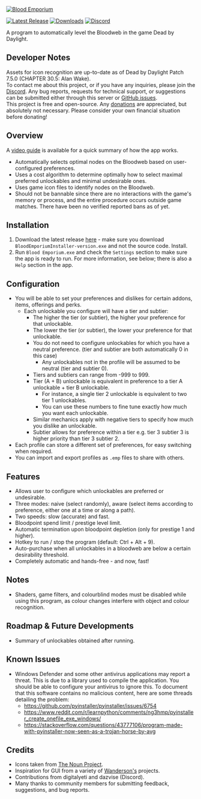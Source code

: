 [![Blood Emporium](assets/images/splash.png)](https://github.com/IIInitiationnn/BloodEmporium/releases/latest)

[![Latest Release](https://img.shields.io/github/v/release/IIInitiationnn/BloodEmporium?label=latest%20release)](https://github.com/IIInitiationnn/BloodEmporium/releases/latest)
[![Downloads](https://img.shields.io/github/downloads/IIInitiationnn/BloodEmporium/total)](https://github.com/IIInitiationnn/BloodEmporium/releases)
[![Discord](https://img.shields.io/discord/1016471051187802333?logo=discord&label=discord)](https://discord.gg/J4KCqJJuaM)

A program to automatically level the Bloodweb in the game Dead by Daylight.

## Developer Notes
Assets for icon recognition are up-to-date as of Dead by Daylight Patch 7.5.0 (CHAPTER 30.5: Alan Wake).\
To contact me about this project, or if you have any inquiries, please join the [Discord](https://discord.gg/J4KCqJJuaM).
Any bug reports, requests for technical support, or suggestions can be submitted either through this server or
[GitHub issues](https://github.com/IIInitiationnn/BloodEmporium/issues).\
This project is free and open-source. Any [donations](https://www.paypal.me/IIInitiationnn) are appreciated,
but absolutely not necessary. Please consider your own financial situation before donating!

## Overview
A [video guide](https://www.youtube.com/watch?v=3GFwQaB06Ug) is available for a quick summary of how the app works.
- Automatically selects optimal nodes on the Bloodweb based on user-configured preferences.
- Uses a cost algorithm to determine optimally how to select maximal preferred unlockables and minimal undesirable ones.
- Uses game icon files to identify nodes on the Bloodweb.
- Should not be bannable since there are no interactions with the game's memory or process, and the entire procedure
  occurs outside game matches. There have been no verified reported bans as of yet.

## Installation
1. Download the latest release [here](https://github.com/IIInitiationnn/BloodEmporium/releases/latest) - make sure you
   download `BloodEmporiumInstaller-version.exe` and not the source code. Install.
2. Run `Blood Emporium.exe` and check the `Settings` section to make sure the app is ready to run. For more information,
   see below; there is also a `Help` section in the app.

## Configuration
- You will be able to set your preferences and dislikes for certain addons, items, offerings and perks.
    - Each unlockable you configure will have a tier and subtier:
        - The higher the tier (or subtier), the higher your preference for that unlockable.
        - The lower the tier (or subtier), the lower your preference for that unlockable.
        - You do not need to configure unlockables for which you have a neutral preference.
          (tier and subtier are both automatically 0 in this case)
            - Any unlockables not in the profile will be assumed to be neutral (tier and subtier 0).
        - Tiers and subtiers can range from -999 to 999.
        - Tier (A + B) unlockable is equivalent in preference to a tier A unlockable + tier B unlockable.
            - For instance, a single tier 2 unlockable is equivalent to two tier 1 unlockables.
            - You can use these numbers to fine tune exactly how much you want each unlockable.
        - Similar mechanics apply with negative tiers to specify how much you dislike an unlockable.
        - Subtier allows for preference within a tier e.g. tier 3 subtier 3 is higher priority than tier 3 subtier 2.
- Each profile can store a different set of preferences, for easy switching when required.
- You can import and export profiles as `.emp` files to share with others.

## Features
- Allows user to configure which unlockables are preferred or undesirable.
- Three modes: naive (select randomly), aware (select items according to preference, either one at a time or along a 
  path).
- Two speeds: slow (accurate) and fast.
- Bloodpoint spend limit / prestige level limit.
- Automatic termination upon bloodpoint depletion (only for prestige 1 and higher).
- Hotkey to run / stop the program (default: Ctrl + Alt + 9).
- Auto-purchase when all unlockables in a bloodweb are below a certain desirability threshold.
- Completely automatic and hands-free - and now, fast!

## Notes
- Shaders, game filters, and colourblind modes must be disabled while using this program,
  as colour changes interfere with object and colour recognition.

## Roadmap & Future Developments
- Summary of unlockables obtained after running.

## Known Issues
- Windows Defender and some other antivirus applications may report a threat. This is due to a library used to
  compile the application. You should be able to configure your antivirus to ignore this.
  To document that this software contains no malicious content, here are some threads detailing the problem:
    - https://github.com/pyinstaller/pyinstaller/issues/6754
    - https://www.reddit.com/r/learnpython/comments/ng3hmp/pyinstaller_create_onefile_exe_windows/
    - https://stackoverflow.com/questions/43777106/program-made-with-pyinstaller-now-seen-as-a-trojan-horse-by-avg

## Credits
- Icons taken from [The Noun Project](https://thenounproject.com/).
- Inspiration for GUI from a variety of [Wanderson's](https://www.youtube.com/WandersonIsMe) projects.
- Contributions from digitalyeti and dazvise (Discord).
- Many thanks to community members for submitting feedback, suggestions, and bug reports.
